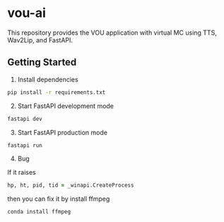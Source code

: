 # vou-ai
This repository provides the VOU application with virtual MC using TTS, Wav2Lip, and FastAPI.

## Getting Started
1. Install dependencies
```zsh
pip install -r requirements.txt
```
2. Start FastAPI development mode
```zsh
fastapi dev
```
3. Start FastAPI production mode
```zsh
fastapi run
```
4. Bug

If it raises 
```zsh
hp, ht, pid, tid = _winapi.CreateProcess
```
then you can fix it by install ffmpeg
```zsh
conda install ffmpeg
```
